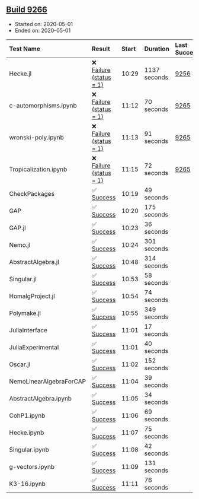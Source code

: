 ## [Build 9266](https://oscarci.mathematik.uni-kl.de/job/oscar/9266/)

* Started on: 2020-05-01
* Ended on: 2020-05-01

| Test Name    | Result | Start | Duration | Last Success | First Failure |
|:-------------|:-------|:------|:---------|:-------------|:--------------|
| Hecke.jl | ❌ [Failure (status = 1)](https://oscarci.mathematik.uni-kl.de/job/oscar/9266/artifact/logs/build-9266/Hecke.jl.log) | 10:29 | 1137 seconds | [9256](https://oscarci.mathematik.uni-kl.de/job/oscar/9256/) | [9257](https://oscarci.mathematik.uni-kl.de/job/oscar/9257/) |
| c-automorphisms.ipynb | ❌ [Failure (status = 1)](https://oscarci.mathematik.uni-kl.de/job/oscar/9266/artifact/logs/build-9266/c-automorphisms.ipynb.log) | 11:12 | 70 seconds | [9265](https://oscarci.mathematik.uni-kl.de/job/oscar/9265/) | [9266](https://oscarci.mathematik.uni-kl.de/job/oscar/9266/) |
| wronski-poly.ipynb | ❌ [Failure (status = 1)](https://oscarci.mathematik.uni-kl.de/job/oscar/9266/artifact/logs/build-9266/wronski-poly.ipynb.log) | 11:13 | 91 seconds | [9265](https://oscarci.mathematik.uni-kl.de/job/oscar/9265/) | [9266](https://oscarci.mathematik.uni-kl.de/job/oscar/9266/) |
| Tropicalization.ipynb | ❌ [Failure (status = 1)](https://oscarci.mathematik.uni-kl.de/job/oscar/9266/artifact/logs/build-9266/Tropicalization.ipynb.log) | 11:15 | 72 seconds | [9265](https://oscarci.mathematik.uni-kl.de/job/oscar/9265/) | [9266](https://oscarci.mathematik.uni-kl.de/job/oscar/9266/) |
| CheckPackages | ✅ [Success](https://oscarci.mathematik.uni-kl.de/job/oscar/9266/artifact/logs/build-9266/CheckPackages.log) | 10:19 | 49 seconds |  |  |
| GAP | ✅ [Success](https://oscarci.mathematik.uni-kl.de/job/oscar/9266/artifact/logs/build-9266/GAP.log) | 10:20 | 175 seconds |  |  |
| GAP.jl | ✅ [Success](https://oscarci.mathematik.uni-kl.de/job/oscar/9266/artifact/logs/build-9266/GAP.jl.log) | 10:23 | 36 seconds |  |  |
| Nemo.jl | ✅ [Success](https://oscarci.mathematik.uni-kl.de/job/oscar/9266/artifact/logs/build-9266/Nemo.jl.log) | 10:24 | 301 seconds |  |  |
| AbstractAlgebra.jl | ✅ [Success](https://oscarci.mathematik.uni-kl.de/job/oscar/9266/artifact/logs/build-9266/AbstractAlgebra.jl.log) | 10:48 | 314 seconds |  |  |
| Singular.jl | ✅ [Success](https://oscarci.mathematik.uni-kl.de/job/oscar/9266/artifact/logs/build-9266/Singular.jl.log) | 10:53 | 58 seconds |  |  |
| HomalgProject.jl | ✅ [Success](https://oscarci.mathematik.uni-kl.de/job/oscar/9266/artifact/logs/build-9266/HomalgProject.jl.log) | 10:54 | 74 seconds |  |  |
| Polymake.jl | ✅ [Success](https://oscarci.mathematik.uni-kl.de/job/oscar/9266/artifact/logs/build-9266/Polymake.jl.log) | 10:55 | 349 seconds |  |  |
| JuliaInterface | ✅ [Success](https://oscarci.mathematik.uni-kl.de/job/oscar/9266/artifact/logs/build-9266/JuliaInterface.log) | 11:01 | 17 seconds |  |  |
| JuliaExperimental | ✅ [Success](https://oscarci.mathematik.uni-kl.de/job/oscar/9266/artifact/logs/build-9266/JuliaExperimental.log) | 11:01 | 40 seconds |  |  |
| Oscar.jl | ✅ [Success](https://oscarci.mathematik.uni-kl.de/job/oscar/9266/artifact/logs/build-9266/Oscar.jl.log) | 11:02 | 152 seconds |  |  |
| NemoLinearAlgebraForCAP | ✅ [Success](https://oscarci.mathematik.uni-kl.de/job/oscar/9266/artifact/logs/build-9266/NemoLinearAlgebraForCAP.log) | 11:04 | 39 seconds |  |  |
| AbstractAlgebra.ipynb | ✅ [Success](https://oscarci.mathematik.uni-kl.de/job/oscar/9266/artifact/logs/build-9266/AbstractAlgebra.ipynb.log) | 11:05 | 34 seconds |  |  |
| CohP1.ipynb | ✅ [Success](https://oscarci.mathematik.uni-kl.de/job/oscar/9266/artifact/logs/build-9266/CohP1.ipynb.log) | 11:06 | 69 seconds |  |  |
| Hecke.ipynb | ✅ [Success](https://oscarci.mathematik.uni-kl.de/job/oscar/9266/artifact/logs/build-9266/Hecke.ipynb.log) | 11:07 | 75 seconds |  |  |
| Singular.ipynb | ✅ [Success](https://oscarci.mathematik.uni-kl.de/job/oscar/9266/artifact/logs/build-9266/Singular.ipynb.log) | 11:08 | 42 seconds |  |  |
| g-vectors.ipynb | ✅ [Success](https://oscarci.mathematik.uni-kl.de/job/oscar/9266/artifact/logs/build-9266/g-vectors.ipynb.log) | 11:09 | 131 seconds |  |  |
| K3-16.ipynb | ✅ [Success](https://oscarci.mathematik.uni-kl.de/job/oscar/9266/artifact/logs/build-9266/K3-16.ipynb.log) | 11:11 | 76 seconds |  |  |
